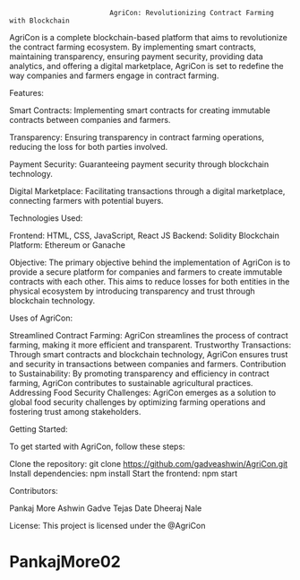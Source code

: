 
                             AgriCon: Revolutionizing Contract Farming with Blockchain




AgriCon is a complete blockchain-based platform that aims to revolutionize the contract farming ecosystem. By implementing smart contracts, maintaining transparency, ensuring payment security, providing data analytics, and offering a digital marketplace, AgriCon is set to redefine the way companies and farmers engage in contract farming.

Features:

Smart Contracts: Implementing smart contracts for creating immutable contracts between companies and farmers.

Transparency: Ensuring transparency in contract farming operations, reducing the loss for both parties involved.

Payment Security: Guaranteeing payment security through blockchain technology.

Digital Marketplace: Facilitating transactions through a digital marketplace, connecting farmers with potential buyers.

Technologies Used:

Frontend: HTML, CSS, JavaScript, React JS
Backend: Solidity
Blockchain Platform: Ethereum or Ganache

Objective:
The primary objective behind the implementation of AgriCon is to provide a secure platform for companies and farmers to create immutable contracts with each other. This aims to reduce losses for both entities in the physical ecosystem by introducing transparency and trust through blockchain technology.

Uses of AgriCon:

Streamlined Contract Farming: AgriCon streamlines the process of contract farming, making it more efficient and transparent.
Trustworthy Transactions: Through smart contracts and blockchain technology, AgriCon ensures trust and security in transactions between companies and farmers.
Contribution to Sustainability: By promoting transparency and efficiency in contract farming, AgriCon contributes to sustainable agricultural practices.
Addressing Food Security Challenges: AgriCon emerges as a solution to global food security challenges by optimizing farming operations and fostering trust among stakeholders.

Getting Started:

To get started with AgriCon, follow these steps:

Clone the repository: git clone https://github.com/gadveashwin/AgriCon.git
Install dependencies: npm install
Start the frontend: npm start


Contributors:

Pankaj More
Ashwin Gadve
Tejas Date
Dheeraj Nale

License:
This project is licensed under the @AgriCon

# PankajMore02

